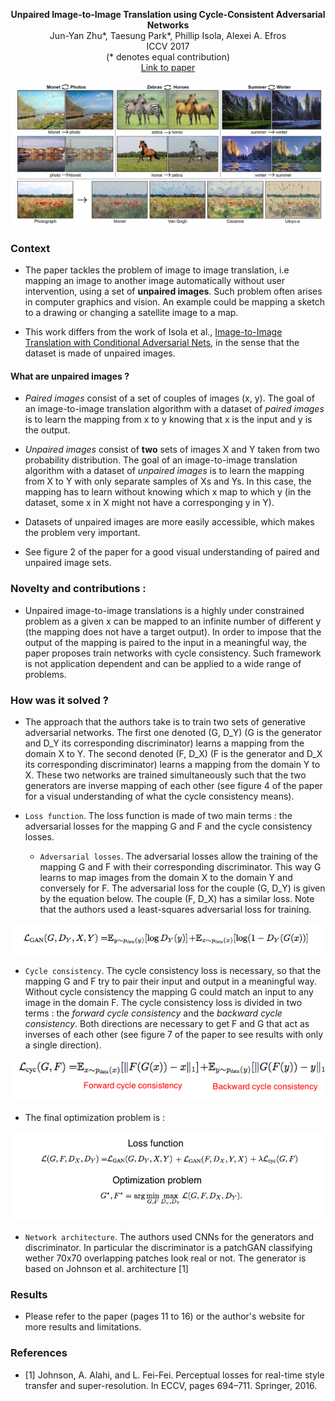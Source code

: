 <p align="center">
<b>Unpaired Image-to-Image Translation using Cycle-Consistent Adversarial Networks</b><br>
Jun-Yan Zhu*, Taesung Park*, Phillip Isola, Alexei A. Efros<br>
ICCV 2017<br>
(* denotes equal contribution) <br>
<a href="https://junyanz.github.io/CycleGAN/">Link to paper</a>
</p>

![Examples of image to image translation](https://github.com/antoinetlc/paper_summaries/blob/master/Papers/Unpaired_Image-to-Image_Translation_using_Cycle-Consistent_Adversarial_Networks_Zhu_et_al_ICCV_2017/Images/teaser.png)

### Context 

* The paper tackles the problem of image to image translation, i.e mapping an image to another image automatically without user intervention, using a set of **unpaired images**. Such problem often arises in computer graphics and vision. An example could be mapping a sketch to a drawing or changing a satellite image to a map.

* This work differs from the work of Isola et al., [Image-to-Image Translation with Conditional Adversarial Nets](https://github.com/antoinetlc/paper_summaries/blob/master/Papers/Image-to-Image_Translation_with_Conditional_Adversarial_Nets_Isola_et_al_CVPR17/Pix2Pix.md), in the sense that the dataset is made of unpaired images.

#### What are unpaired images ?

* *Paired images* consist of a set of couples of images (x, y). The goal of an image-to-image translation algorithm with a dataset of *paired images* is to learn the mapping from x to y knowing that x is the input and y is the output.

* *Unpaired images* consist of **two** sets of images X and Y taken from two probability distribution. The goal of an image-to-image translation algorithm with a dataset of *unpaired images* is to learn the mapping from X to Y with only separate samples of Xs and Ys. In this case, the mapping has to learn without knowing which x map to which y (in the dataset, some x in X might not have a corresponging y in Y).

* Datasets of unpaired images are more easily accessible, which makes the problem very important.

* See figure 2 of the paper for a good visual understanding of paired and unpaired image sets.

### Novelty and contributions :

* Unpaired image-to-image translations is a highly under constrained problem as a given x can be mapped to an infinite number of different y (the mapping does not have a target output). In order to impose that the output of the mapping is paired to the input in a meaningful way, the paper proposes train networks with cycle consistency. Such framework is not application dependent and can be applied to a wide range of problems. 

### How was it solved ?

* The approach that the authors take is to train two sets of generative adversarial networks. The first one denoted (G, D_Y) (G is the generator and D_Y its corresponding discriminator) learns a mapping from the domain X to Y. The second denoted (F, D_X) (F is the generator and D_X its corresponding discriminator) learns a mapping from the domain Y to X. These two networks are trained simultaneously such that the two generators are inverse mapping of each other (see figure 4 of the paper for a visual understanding of what the cycle consistency means).

* `Loss function`. The loss function is made of two main terms : the adversarial losses for the mapping G and F and the cycle consistency losses.

  * `Adversarial losses`. The adversarial losses allow the training of the mapping G and F with their corresponding discriminator. This way G learns to map images from the domain X to the domain Y and conversely for F. The adversarial loss for the couple (G, D_Y) is given by the equation below. The couple (F, D_X) has a similar loss. Note that the authors used a least-squares adversarial loss for training.

![Adversarial loss](https://github.com/antoinetlc/paper_summaries/blob/master/Papers/Unpaired_Image-to-Image_Translation_using_Cycle-Consistent_Adversarial_Networks_Zhu_et_al_ICCV_2017/Images/adversarial_loss.png)

  * `Cycle consistency`.  The cycle consistency loss is necessary, so that the mapping G and F try to pair their input and output in a meaningful way. Without cycle consistency the mapping G could match an input to any image in the domain F. The cycle consistency loss is divided in two terms : the *forward cycle consistency* and the *backward cycle consistency*. Both directions are necessary to get F and G that act as inverses of each other (see figure 7 of the paper to see results with only a single direction).

![Cycle consistency loss](https://github.com/antoinetlc/paper_summaries/blob/master/Papers/Unpaired_Image-to-Image_Translation_using_Cycle-Consistent_Adversarial_Networks_Zhu_et_al_ICCV_2017/Images/cycle_consistency.png)

* The final optimization problem is :

![Optimization problem](https://github.com/antoinetlc/paper_summaries/blob/master/Papers/Unpaired_Image-to-Image_Translation_using_Cycle-Consistent_Adversarial_Networks_Zhu_et_al_ICCV_2017/Images/optimization_problem.png)

* `Network architecture`. The authors used CNNs for the generators and discriminator. In particular the discriminator is a patchGAN classifying wether 70x70 overlapping patches look real or not. The generator is based on Johnson et al. architecture [1]

### Results

* Please refer to the paper (pages 11 to 16) or the author's website for more results and limitations.

### References

* [1] Johnson, A. Alahi, and L. Fei-Fei. Perceptual losses for real-time style transfer and super-resolution. In ECCV, pages 694–711. Springer, 2016.
